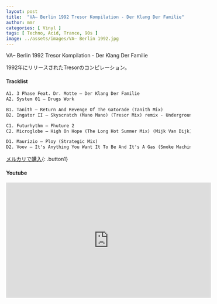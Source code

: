 ```yaml
---
layout: post
title:  "VA– Berlin 1992 Tresor Kompilation - Der Klang Der Familie"
author: mmr
categories: [ Vinyl ]
tags: [ Techno, Acid, Trance, 90s ]
image: ../assets/images/VA– Berlin 1992.jpg
---
```


VA– Berlin 1992 
Tresor Kompilation - Der Klang Der Familie

1992年にリリースされたTresorのコンピレーション。


#### Tracklist
```md
A1. 3 Phase Feat. Dr. Motte – Der Klang Der Familie
A2. System 01 – Drugs Work

B1. Tanith – Return And Revenge Of The Gatorade (Tanith Mix)
B2. Ingator II – Skyscratch (Mano Mano) (Tresor Mix) remix - Underground Resistance

C1. Futurhythm – Phuture 2
C2. Microglobe – High On Hope (The Long Hot Summer Mix) (Mijk Van Dijk)

D1. Maurizio – Ploy (Strategic Mix)
D2. Voov – It's Anything You Want It To Be And It's A Gas (Smoke Machine V2)
```

[メルカリで購入](https://jp.mercari.com/item/m20174423933?afid=6142608987){: .button1}

#### Youtube
<iframe width="560" height="315" src="https://www.youtube.com/embed/dJVkvx3qLMM?si=InjzeCdd_OUb-S3D" title="YouTube video player" frameborder="0" allow="accelerometer; autoplay; clipboard-write; encrypted-media; gyroscope; picture-in-picture; web-share" referrerpolicy="strict-origin-when-cross-origin" allowfullscreen></iframe>